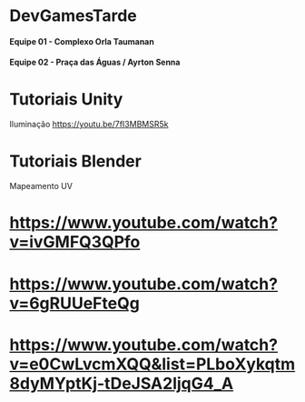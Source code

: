 # DevGamesTarde


#### Equipe 01 - Complexo Orla Taumanan

#### Equipe 02 - Praça das Águas / Ayrton Senna


# Tutoriais Unity
Iluminação
https://youtu.be/7fI3MBMSR5k

# Tutoriais Blender
Mapeamento UV
# https://www.youtube.com/watch?v=ivGMFQ3QPfo
# https://www.youtube.com/watch?v=6gRUUeFteQg
# https://www.youtube.com/watch?v=e0CwLvcmXQQ&list=PLboXykqtm8dyMYptKj-tDeJSA2ljqG4_A
